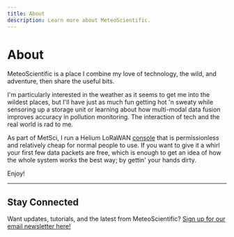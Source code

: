 ```yaml
---
title: About
description: Learn more about MeteoScientific.
---
```

# About
MeteoScientific is a place I combine my love of technology, the wild, and adventure, then share the useful bits. 

I'm particularly interested in the weather as it seems to get me into the wildest places, but I'll have just as much fun getting hot 'n sweaty while sensoring up a storage unit or learning about how multi-modal data fusion improves accuracy in pollution monitoring.  The interaction of tech and the real world is rad to me.

As part of MetSci, I run a Helium LoRaWAN [console](https://console.meteoscientific.com/front/login) that is permissionless and relatively cheap for normal people to use.  If you want to give it a whirl your first few data packets are free, which is enough to get an idea of how the whole system works the best way; by gettin' your hands dirty.

Enjoy!

---

## Stay Connected

Want updates, tutorials, and the latest from MeteoScientific? [Sign up for our email newsletter here!](/email-sign-up)